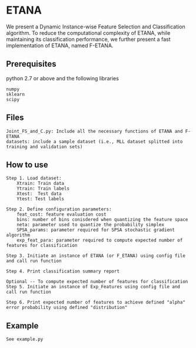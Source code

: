 # ETANA

We present a Dynamic Instance-wise Feature Selection and Classification algorithm. To reduce the computational complexity of ETANA, while maintaining its classification performance, we further present a fast implementation of ETANA, named F-ETANA.

## Prerequisites

python 2.7 or above and the following libraries

```
numpy
sklearn
scipy
```

## Files

```
Joint_FS_and_C.py: Include all the necessary functions of ETANA and F-ETANA
datasets: include a sample dataset (i.e., MLL dataset splitted into training and validation sets) 
```

## How to use

```
Step 1. Load dataset:
    Xtrain: Train data 
    Ytrain: Train labels
    Xtest:  Test data
    Ytest: Test labels

Step 2. Define configuration parameters:
    feat_cost: feature evaluation cost
    bins: number of bins conisdered when quantizing the feature space
    neta: parameter used to quantize the probability simplex
    SPSA_params: parameter required for SPSA stochastic gradient algorithm 
    exp_feat_para: parameter required to compute expected number of features for classification

Step 3. Initiate an instance of ETANA (or F_ETANA) using config file and call run function

Step 4. Print classification summary report

Optional -- To compute expected number of features for classification
Step 5. Initiate an instance of Exp_Features using config file and call run function

Step 6. Print expected number of features to achieve defined "alpha" error probability using defined "distribution"
```


## Example

```
See example.py
```
